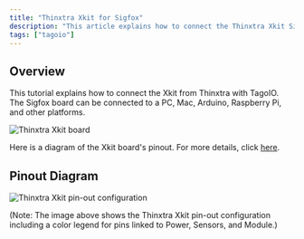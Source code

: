 ```yaml
---
title: "Thinxtra Xkit for Sigfox"
description: "This article explains how to connect the Thinxtra Xkit Sigfox board to TagoIO and other platforms, and provides a diagram of the Xkit board pinout for reference."
tags: ["tagoio"]
---
```


## Overview

This tutorial explains how to connect the Xkit from Thinxtra with TagoIO. The Sigfox board can be connected to a PC, Mac, Arduino, Raspberry Pi, and other platforms.

![Thinxtra Xkit board](/docs_imagem/tagoio/thinxtra-xkit-for-sigfox-2.png)

Here is a diagram of the Xkit board's pinout. For more details, click [here](https://www.thinxtra.com/xkit/).

## Pinout Diagram

![Thinxtra Xkit pin-out configuration](/docs_imagem/tagoio/thinxtra-xkit-for-sigfox-2.png)

(Note: The image above shows the Thinxtra Xkit pin-out configuration including a color legend for pins linked to Power, Sensors, and Module.)